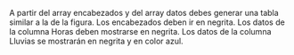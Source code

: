 A partir del array encabezados y del array datos debes generar una tabla similar a la de la figura. 
Los encabezados deben ir en negrita. Los datos de la columna Horas deben mostrarse en negrita. 
Los datos de la columna Lluvias se mostrarán en negrita y en color azul. 